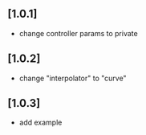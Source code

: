 ## [1.0.1]

- change controller params to private

## [1.0.2]

- change "interpolator" to "curve"

## [1.0.3]

- add example
